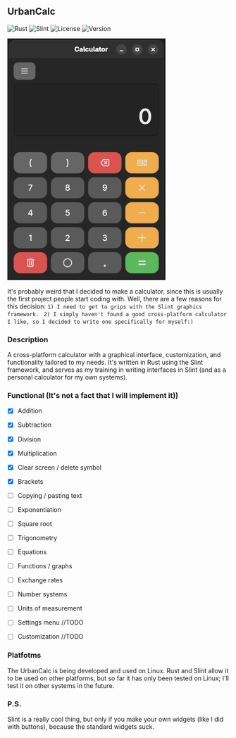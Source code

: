 
## UrbanCalc
![Rust](https://img.shields.io/badge/Rust-1.90+-red.svg) ![Slint](https://img.shields.io/badge/Slint-1.13.1+-blue.svg) ![License](https://img.shields.io/badge/License-MIT-red.svg) ![Version](https://img.shields.io/badge/version-1.4.112r-blueviolet.svg)

![alt text](image.png)

It's probably weird that I decided to make a calculator, since this is usually the first project people start coding with. Well, there are a few reasons for this decision: 
`1) I need to get to grips with the Slint graphics framework. `
`2) I simply haven't found a good cross-platform calculator I like, so I decided to write one specifically for myself:)`

### Description

A cross-platform calculator with a graphical interface, customization, and functionality tailored to my needs. It's written in Rust using the Slint framework, and serves as my training in writing interfaces in Slint (and as a personal calculator for my own systems).

### Functional (It's not a fact that I will implement it))
- [x] Addition
- [x] Subtraction
- [x] Division
- [x] Multiplication
- [x] Clear screen / delete symbol
- [x] Brackets
- [ ] Copying / pasting text
- [ ] Exponentiation
- [ ] Square root
- [ ] Trigonometry
- [ ] Equations
- [ ] Functions / graphs
- [ ] Exchange rates
- [ ] Number systems
- [ ] Units of measurement
- [ ] Settings menu //TODO
- [ ] Customization //TODO


### Platfotms
The UrbanCalc is being developed and used on Linux. Rust and Slint allow it to be used on other platforms, but so far it has only been tested on Linux; I'll test it on other systems in the future.


### P.S. 
Slint is a really cool thing, but only if you make your own widgets (like I did with buttons), because the standard widgets suck.